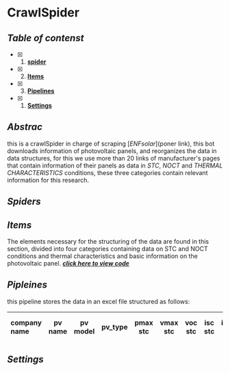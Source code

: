 # CrawlSpider

## ***Table of contenst***
- [X] 1. [**spider**](https://github.com/manuelmj/Solar_IAMA/tree/main/ENF_scraper/ENF_scraper/spiders)
- [X] 2. [**Items**](https://github.com/manuelmj/Solar_IAMA/blob/main/ENF_scraper/ENF_scraper/items.py)
- [X] 3. [**Pipelines**](https://github.com/manuelmj/Solar_IAMA/blob/main/ENF_scraper/ENF_scraper/pipelines.py)
- [X] 1. [**Settings**](https://github.com/manuelmj/Solar_IAMA/blob/main/ENF_scraper/ENF_scraper/settings.py)

## ***Abstrac***
this is a crawlSpider in charge of scraping [_ENFsolar_](poner link), this bot downloads information of photovoltaic panels, and reorganizes the data in data structures, for this we use more than 20 links of manufacturer's pages that contain information of their panels as data in _STC_, _NOCT_ and _THERMAL CHARACTERISTICS_ conditions, these three categories contain relevant information for this research.

## ***Spiders***


## ***Items***
The elements necessary for the structuring of the data are found in this section, divided into four categories containing data on STC and NOCT conditions and  thermal characteristics and basic information on the photovoltaic panel. [***click here to view code***](https://github.com/manuelmj/Solar_IAMA/blob/main/ENF_scraper/ENF_scraper/items.py)

## ***Pipleines***
this pipeline stores the data in an excel file structured as follows: 

|company name |pv name|pv model|pv_type|pmax stc|vmax stc|voc stc|isc stc|imax stc|efficiency stc|tolerance|pmax noct|vmax noct|voc noct|isc noct|imax noct|temp noct|temp range|temp pmax coef|temp voc coef|temp isc coef|
| :---|:---:|:---:| :---:|:---:|:---:|:---:|:---:|:---:|:---:|:---:|:---:|:---:|:---:|:---:|:---:|:---:|:---:|:---:|:---:|---:|
## ***Settings***
